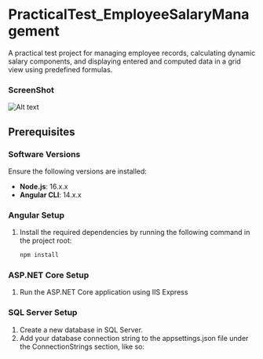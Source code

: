 # PracticalTest_EmployeeSalaryManagement
A practical test project for managing employee records, calculating dynamic salary components, and displaying entered and computed data in a grid view using predefined formulas.

### ScreenShot
![Alt text]('./assets/Screenshot.png')

## Prerequisites

### Software Versions

Ensure the following versions are installed:

- **Node.js**: 16.x.x
- **Angular CLI**: 14.x.x

### Angular Setup

1. Install the required dependencies by running the following command in the project root:
   ```bash
   npm install

### ASP.NET Core Setup

1. Run the ASP.NET Core application using IIS Express

### SQL Server Setup

1. Create a new database in SQL Server.
2. Add your database connection string to the appsettings.json file under the ConnectionStrings section, like so:
